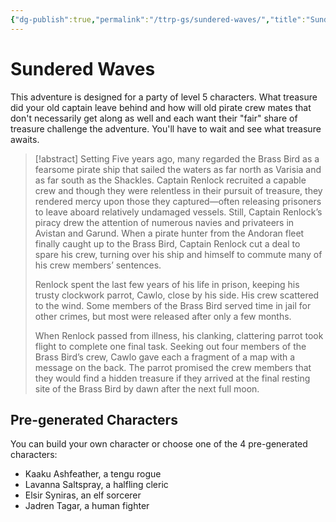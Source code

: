 ```yaml
---
{"dg-publish":true,"permalink":"/ttrp-gs/sundered-waves/","title":"Sundered Waves","created":"2023-05-13T07:07:28.530+02:00","updated":"2023-05-13T08:11:39.450+02:00"}
---
```



# Sundered Waves

This adventure is designed for a party of level 5 characters. What treasure did your old captain leave behind and how will old pirate crew mates that don't necessarily get along as well and each want their "fair" share of treasure challenge the adventure. You'll have to wait and see what treasure awaits.

> [!abstract] Setting
> Five years ago, many regarded the Brass Bird as a fearsome pirate ship that sailed the waters as far north as Varisia and as far south as the Shackles. Captain Renlock recruited a capable crew and though they were relentless in their pursuit of treasure, they rendered mercy upon those they captured—often releasing prisoners to leave aboard relatively undamaged vessels. Still, Captain Renlock’s piracy drew the attention of numerous navies and privateers in Avistan and Garund. When a pirate hunter from the Andoran fleet finally caught up to the Brass Bird, Captain Renlock cut a deal to spare his crew, turning over his ship and himself to commute many of his crew members’ sentences.
> 
> Renlock spent the last few years of his life in prison, keeping his trusty clockwork parrot, Cawlo, close by his side. His crew scattered to the wind. Some members of the Brass Bird served time in jail for other crimes, but most were released after only a few months.
> 
> When Renlock passed from illness, his clanking, clattering parrot took flight to complete one final task. Seeking out four members of the Brass Bird’s crew, Cawlo gave each a fragment of a map with a message on the back. The parrot promised the crew members that they would find a hidden treasure if they arrived at the final resting site of the Brass Bird by dawn after the next full moon.

## Pre-generated Characters

You can build your own character or choose one of the 4 pre-generated characters:

- Kaaku Ashfeather, a tengu rogue
- Lavanna Saltspray, a halfling cleric
- Elsir Syniras, an elf sorcerer
- Jadren Tagar, a human fighter